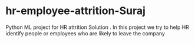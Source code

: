 # hr-employee-attrition-Suraj
Python ML project for HR attrition Solution . In this project we try to help HR identify people or employees who are likely to leave the company
